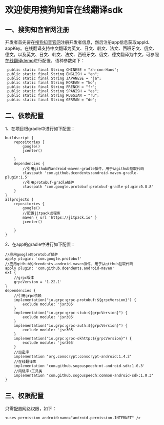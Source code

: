 # 欢迎使用搜狗知音在线翻译sdk
## 一、搜狗知音官网注册

开发者首先要在[搜狗知音官网](https://zhiyin.sogou.com/)注册开发者信息，然后注册app信息获取appId、appKey。在线翻译支持中文翻译为英文、日文、韩文、法文、西班牙文、俄文、德文，以及英文、日文、韩文、法文、西班牙文、俄文、德文翻译为中文，可参照[在线翻译demo](https://github.com/sogouspeech/mt-android-demo)进行配置，语种参数如下：
```
 public static final String CHINESE = "zh-cmn-Hans";
 public static final String ENGLISH = "en";
 public static final String JAPANESE = "ja";
 public static final String KOREAN = "ko";
 public static final String FRENCH = "fr";
 public static final String SPANISH = "es";
 public static final String RUSSIAN = "ru";
 public static final String GERMAN = "de";
```

## 二、依赖配置
1、在项目根gradle中进行如下配置：
```
buildscript {
    repositories {
        google()
        jcenter()

    }
    dependencies {
        //引用github的android-maven-gradle插件，用于从github拉取代码
        classpath 'com.github.dcendents:android-maven-gradle-plugin:1.5'
        //引用protobuf-gradle插件
        classpath "com.google.protobuf:protobuf-gradle-plugin:0.8.8"
    }
}
allprojects {
    repositories {
        google()
        //配置jitpack远程库
        maven { url 'https://jitpack.io' }
        jcenter()

    }
}
```
2、在app的gradle中进行如下配置：
```
//应用google的protobuf插件
apply plugin: 'com.google.protobuf'
//应用github的dcendents.android-maven插件，用于从github拉取代码
apply plugin: 'com.github.dcendents.android-maven'
ext {
    //grpc版本
    grpcVersion = '1.22.1'
}
dependencies {
    //引用grpc依赖
    implementation("io.grpc:grpc-protobuf:${grpcVersion}") {
        exclude module: 'jsr305'
    }
    implementation("io.grpc:grpc-stub:${grpcVersion}") {
        exclude module: 'jsr305'
    }
    implementation("io.grpc:grpc-auth:${grpcVersion}") {
        exclude module: 'jsr305'
    }
    implementation("io.grpc:grpc-okhttp:${grpcVersion}") {
        exclude module: 'jsr305'
    }
    //加密库
    implementation 'org.conscrypt:conscrypt-android:1.4.2'
    //在线翻译库
    implementation 'com.github.sogouspeech:mt-android-sdk:1.0.3'
    //网络库+工具类
    implementation 'com.github.sogouspeech:common-android-sdk:1.0.3'
}
```
## 三、权限配置
只需配置网路权限，如下：
```
<uses-permission android:name="android.permission.INTERNET" />
```
